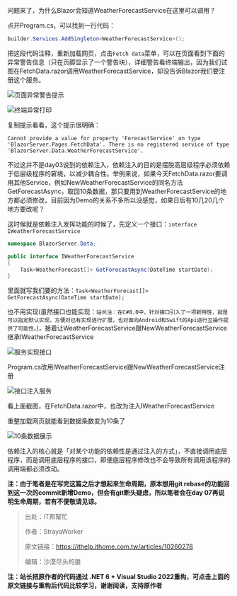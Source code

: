 问题来了，为什么Blazor会知道WeatherForecastService在这里可以调用？

点开Program.cs，可以找到一行代码：

```C#
builder.Services.AddSingleton<WeatherForecastService>();
```

把这段代码注释，重新加载网页，点击`Fetch data`菜单，可以在页面看到下面的异常警告信息（只在页脚显示了一个警告块），详细警告看终端输出，因为我们试图在FetchData.razor调用WeatherForecastService，却没告诉Blazor我们要注册这个服务。

![页面异常警告提示](https://img1.lequ.co/2021/12/1001.png)

![终端异常打印](https://img1.lequ.co/2021/12/1002.png)

复制提示看看，这个提示很明确：

```
Cannot provide a value for property 'ForecastService' on type 'BlazorServer.Pages.FetchData'. There is no registered service of type 'BlazorServer.Data.WeatherForecastService'.
```

不过这并不是day03说到的依赖注入，依赖注入的目的是摆脱高层级程序必须依赖于低层级程序的窘境，以减少耦合性。举例来说，如果今天FetchData.razor要调用其他Service，例如NewWeatherForecastService的同名方法GetForecastAsync，取回10条数据，那只要用到WeatherForecastService的地方都必须修改，目前因为Demo的关系不多所以没感觉，如果日后有10几20几个地方要改呢？

这时候就是依赖注入发挥功能的时候了，先定义一个接口：`interface IWeatherForecastService`

```C#
namespace BlazorServer.Data;

public interface IWeatherForecastService
{
	Task<WeatherForecast[]> GetForecastAsync(DateTime startDate);
}
```

里面就写我们要的方法：`Task<WeatherForecast[]> GetForecastAsync(DateTime startDate);`

也不用实现(虽然接口也能实现：`站长注：在C#8.0中，针对接口引入了一项新特性，就是可以指定默认实现，方便对已有实现进行扩展，也对面向Android和Swift的Api进行互操作提供了可能性。`)，接着让WeatherForecastService跟NewWeatherForecastService继承IWeatherForecastService

![服务实现接口](https://img1.lequ.co/2021/12/1003.png)

Program.cs改用IWeatherForecastService跟NewWeatherForecastService注册

![接口注入服务](https://img1.lequ.co/2021/12/1004.png)

看上面截图，在FetchData.razor中，也改为注入IWeatherForecastService

重整加载网页就能看到数据条数变为10条了

![10条数据展示](https://img1.lequ.co/2021/12/1005.png)

依赖注入的核心就是「对某个功能的依赖性是通过注入的方式」，不直接调用底层程序，而是调用底层程序的接口，即便底层程序修改也不会导致所有调用该程序的调用端都必须改动。

**注：由于笔者是在写完这篇之后才想起来生命周期，原本想用git rebase的功能回到这一次的commit新增Demo，但会有git断头疑虑，所以笔者会在day 07再说明生命周期，若有不便敬请见谅。**

>出处：iT邦幫忙
>
>作者：StrayaWorker
>
>原文链接：https://ithelp.ithome.com.tw/articles/10260278
>
>编辑：沙漠尽头的狼

**注：站长把原作者的代码通过 .NET 6 + Visual Studio 2022重构，可点击上面的原文链接与重构后代码比较学习，谢谢阅读，支持原作者**